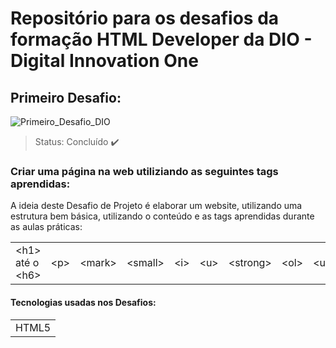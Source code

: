 # Repositório para os desafios da formação HTML Developer da DIO - Digital Innovation One

## Primeiro Desafio:
![Primeiro_Desafio_DIO](https://user-images.githubusercontent.com/40512508/227723588-9e6eadf8-e646-4ffb-af6f-0c358dced5ee.jpg)
>Status: Concluído :heavy_check_mark:

### Criar uma página na web utiliziando as seguintes tags aprendidas:
A ideia deste Desafio de Projeto é elaborar um website, utilizando uma estrutura bem básica, utilizando o conteúdo e as tags aprendidas durante as aulas práticas:
<table>
 <tr>
  <td>&lt;h1&gt; até o &lt;h6&gt;</td>
  <td>&lt;p&gt;</td>
  <td>&lt;mark&gt;</td>
  <td>&lt;small&gt;</td>
  <td>&lt;i&gt;</td>
  <td>&lt;u&gt;</td>
  <td>&lt;strong&gt;</td>
  <td>&lt;ol&gt;</td>
  <td>&lt;ul&gt;</td>
  <td>&lt;li&gt;</td>
  <td>&lt;a&gt;</td>
  <td>&lt;hr&gt;</td>
  <td>&lt;blockquote&gt;</td>
  </tr>
 </table>








<h4>Tecnologias usadas nos Desafios:</h4>

<table>
 <tr>
   <td>HTML5</td>
 </tr>
